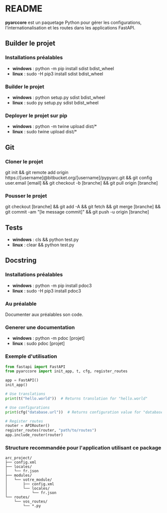 # README

**pyarccore** est un paquetage Python pour gérer les configurations, l'internationalisation et les routes dans les applications FastAPI.

## Builder le projet

### Installations préalables

* **windows** : python -m pip install sdist bdist_wheel
* **linux** : sudo -H pip3 install sdist bdist_wheel

### Builder le projet

* **windows** : python setup.py sdist bdist_wheel
* **linux** : sudo py setup.py sdist bdist_wheel

### Deployer le projet sur pip

* **windows** : python -m twine upload dist/*
* **linux** : sudo twine upload dist/*

## Git

### Cloner le projet

git init && git remote add origin https://[username]@bitbucket.org/[username]/pypyarc.git && git config user.email [email] && git checkout -b [branche] && git pull origin [branche]

### Pousser le projet

git checkout [branche] && git add -A && git fetch && git merge [branche] && git commit -am "[le message commit]" && git push -u origin [branche]

## Tests

* **windows** : cls && python test.py
* **linux** : clear && python test.py

## Docstring

### Installations préalables

* **windows** : python -m pip install pdoc3
* **linux** : sudo -H pip3 install pdoc3

### Au préalable

Documenter aux préalables son code.

### Generer une documentation

* **windows** : python -m pdoc [projet]
* **linux** : sudo pdoc [projet]

### Exemple d'utilisation

```python 
from fastapi import FastAPI
from pyarccore import init_app, t, cfg, register_routes

app = FastAPI()
init_app()

# Use translations
print(t("hello.world"))  # Returns translation for "hello.world"

# Use configurations
print(cfg("database.url"))  # Returns configuration value for "database.url"

# Register routes
router = APIRouter()
register_routes(router, "path/to/routes")
app.include_router(router)
```

### Structure recommandée pour l'application utilisant ce package

```
arc_project/
├── config.xml
├── locales/
│   └── fr.json
├── modules/
│   └── votre_module/
│       ├── config.xml
│       └── locales/
│           └── fr.json
└── routes/
    └── vos_routes/
        └── *.py
```